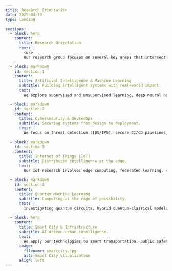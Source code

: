 ```yaml
---
title: Research Orientation
date: 2025-04-10
type: landing

sections:
  - block: hero
    content:
      title: Research Orientation
      text: |
        <br>
        Our research group focuses on several key areas that intersect theory and application. We aim to address real-world challenges using secure and intelligent technologies.

  - block: markdown
    id: section-1
    content:
      title: Artificial Intelligence & Machine Learning
      subtitle: Building intelligent systems with real-world impact.
      text: |
        We explore supervised and unsupervised learning, deep neural networks, reinforcement learning, and responsible AI. Our research applies these methods to domains such as health, education, and infrastructure.

  - block: markdown
    id: section-2
    content:
      title: Cybersecurity & DevSecOps
      subtitle: Securing systems from design to deployment.
      text: |
        We focus on threat detection (IDS/IPS), secure CI/CD pipelines, vulnerability management, and integrating security early in software development lifecycles.

  - block: markdown
    id: section-3
    content:
      title: Internet of Things (IoT)
      subtitle: Distributed intelligence at the edge.
      text: |
        Our IoT research involves edge computing, federated learning, energy-efficient protocols, and securing smart devices in dynamic environments.

  - block: markdown
    id: section-4
    content:
      title: Quantum Machine Learning
      subtitle: Computing at the edge of possibility.
      text: |
        Investigating quantum circuits, hybrid quantum-classical models, angle encoding, and their applications in learning tasks. We aim to understand and push the boundary of what’s possible in intelligent systems.

  - block: hero
    content:
      title: Smart City & Infrastructure
      subtitle: AI-driven urban intelligence.
      text: |
        We apply our technologies to smart transportation, public safety, energy efficiency, and predictive maintenance, collaborating with public and private sectors.
      image:
        filename: smartcity.jpg
        alt: Smart City Visualization
      align: left
---
```


